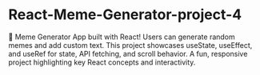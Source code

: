 # React-Meme-Generator-project-4
🎨 Meme Generator App built with React! Users can generate random memes and add custom text. This project showcases useState, useEffect, and useRef for state, API fetching, and scroll behavior. A fun, responsive project highlighting key React concepts and interactivity.
